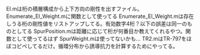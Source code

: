 EI.mは桁の積層構成から上下方向の剛性を出すファイル。Enumerate_EI_Weight.mに関数として使ってる
Enumerate_EI_Weight.mは存在しうる桁の剛性値をリストアップしてる。有効数字4桁？以下の誤差は同一のものとしてる
SpurPosition.mは距離に応じて桁が何番目か教えてくれるやつ。関数として使ってるはず
SpurWeight.mは使ってないかも...
TR2.mはTR-797をほぼコピペしてるだけ。循環分布から誘導抗力を計算するためにやってる。
